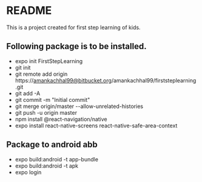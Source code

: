 # README #

This is a project created for first step learning of kids.

## Following package is to be installed.
* expo init FirstStepLearning
* git init
* git remote add origin https://amankachhal99@bitbucket.org/amankachhal99/firststeplearning.git
* git add -A
* git commit -m "Initial commit"
* git merge origin/master --allow-unrelated-histories
* git push -u origin master
* npm install @react-navigation/native
* expo install react-native-screens react-native-safe-area-context

## Package to android abb
* expo build:android -t app-bundle
* expo build:android -t apk
* expo login